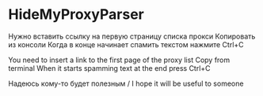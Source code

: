 # HideMyProxyParser

Нужно вставить ссылку на первую страницу списка прокси
Копировать из консоли
Когда в конце начинает спамить текстом нажмите Ctrl+C

You need to insert a link to the first page of the proxy list
Copy from terminal
When it starts spamming text at the end press Ctrl+C

Надеюсь кому-то будет полезным / I hope it will be useful to someone
